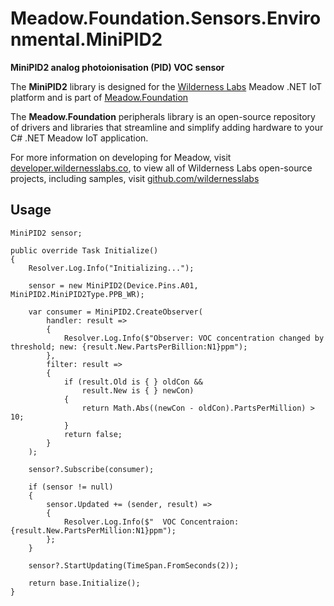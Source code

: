 # Meadow.Foundation.Sensors.Environmental.MiniPID2

**MiniPID2 analog photoionisation (PID) VOC sensor**

The **MiniPID2** library is designed for the [Wilderness Labs](www.wildernesslabs.co) Meadow .NET IoT platform and is part of [Meadow.Foundation](https://developer.wildernesslabs.co/Meadow/Meadow.Foundation/)

The **Meadow.Foundation** peripherals library is an open-source repository of drivers and libraries that streamline and simplify adding hardware to your C# .NET Meadow IoT application.

For more information on developing for Meadow, visit [developer.wildernesslabs.co](http://developer.wildernesslabs.co/), to view all of Wilderness Labs open-source projects, including samples, visit [github.com/wildernesslabs](https://github.com/wildernesslabs/)

## Usage

```
MiniPID2 sensor;

public override Task Initialize()
{
    Resolver.Log.Info("Initializing...");

    sensor = new MiniPID2(Device.Pins.A01, MiniPID2.MiniPID2Type.PPB_WR);

    var consumer = MiniPID2.CreateObserver(
        handler: result =>
        {
            Resolver.Log.Info($"Observer: VOC concentration changed by threshold; new: {result.New.PartsPerBillion:N1}ppm");
        },
        filter: result =>
        {
            if (result.Old is { } oldCon &&
                result.New is { } newCon)
            {
                return Math.Abs((newCon - oldCon).PartsPerMillion) > 10;
            }
            return false;
        }
    );

    sensor?.Subscribe(consumer);

    if (sensor != null)
    {
        sensor.Updated += (sender, result) =>
        {
            Resolver.Log.Info($"  VOC Concentraion: {result.New.PartsPerMillion:N1}ppm");
        };
    }

    sensor?.StartUpdating(TimeSpan.FromSeconds(2));

    return base.Initialize();
}

        
```

